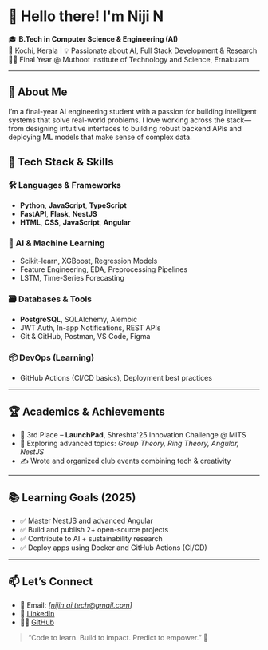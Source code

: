 # 👋 Hello there! I'm Niji N

🎓 **B.Tech in Computer Science & Engineering (AI)**  
📍 Kochi, Kerala | 💡 Passionate about AI, Full Stack Development & Research  
🧑‍🎓 Final Year @ Muthoot Institute of Technology and Science, Ernakulam

---

## 🧠 About Me

I’m a final-year AI engineering student with a passion for building intelligent systems that solve real-world problems. I love working across the stack—from designing intuitive interfaces to building robust backend APIs and deploying ML models that make sense of complex data.

## 🚀 Tech Stack & Skills

### 🛠 Languages & Frameworks
- **Python**, **JavaScript**, **TypeScript**
- **FastAPI**, **Flask**, **NestJS** 
- **HTML**, **CSS**, **JavaScript**, **Angular** 

### 🧠 AI & Machine Learning
- Scikit-learn, XGBoost, Regression Models
- Feature Engineering, EDA, Preprocessing Pipelines
- LSTM, Time-Series Forecasting 

### 🗃️ Databases & Tools
- **PostgreSQL**, SQLAlchemy, Alembic
- JWT Auth, In-app Notifications, REST APIs
- Git & GitHub, Postman, VS Code, Figma

### 📦 DevOps (Learning)
- GitHub Actions (CI/CD basics), Deployment best practices

---



## 🏆 Academics & Achievements

- 🥉 3rd Place – **LaunchPad**, Shreshta'25 Innovation Challenge @ MITS  
- 📖 Exploring advanced topics: *Group Theory, Ring Theory, Angular, NestJS*  
- ✍️ Wrote and organized club events combining tech & creativity  

---

## 📚 Learning Goals (2025)

- ✅ Master NestJS and advanced Angular  
- ✅ Build and publish 2+ open-source projects  
- ✅ Contribute to AI + sustainability research  
- ✅ Deploy apps using Docker and GitHub Actions (CI/CD)  

---

## 📫 Let’s Connect

- 📧 Email: _[nijin.ai.tech@gmail.com]_  
- 💼 [LinkedIn](https://linkedin.com/in/niji-n)  
- 🧑‍💻 [GitHub](https://github.com/Malu2003)  



> “Code to learn. Build to impact. Predict to empower.” 🌱
